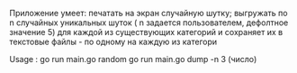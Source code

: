 Приложение умеет: печатать на экран случайную шутку; выгружать по n случайных уникальных шуток ( n задается пользователем, дефолтное значение 5) для каждой из существующих категорий и сохраняет их в текстовые файлы - по одному на каждую из категори

Usage : go run main.go random
        go run main.go dump -n 3 (число)
